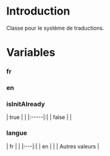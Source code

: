# Introduction #
Classe pour le système de traductions.

# Variables #

### fr ###

### en ###

### isInitAlready ###

| true | |
|:-----|:|
| false | |

### langue ###

| fr | |
|:---|:|
| en | |
| Autres valeurs |